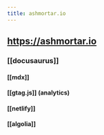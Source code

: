 ```yaml
---
title: ashmortar.io
---
```


## https://ashmortar.io
### [[docusaurus]]
#### [[mdx]]
#### [[gtag.js]] (analytics)
#### [[netlify]]
#### [[algolia]]
####

